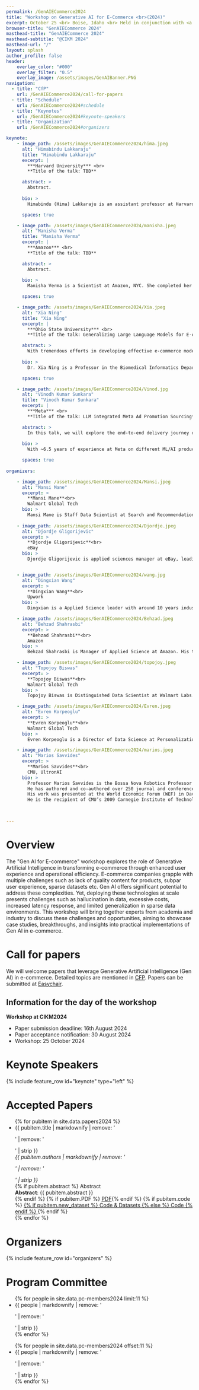 ```yaml
---
permalink: /GenAIECommerce2024
title: "Workshop on Generative AI for E-Commerce <br>(2024)"
excerpt: October 25 <br> Boise, Idaho <br> Held in conjunction with <a href="https://cikm2024.org/">CIKM 2024</a>
browser-title: "GenAIECommerce 2024"
masthead-title: "GenAIECommerce 2024"
masthead-subtitle: "@CIKM 2024"
masthead-url: "/"
layout: splash
author_profile: false
header:
    overlay_color: "#000"
    overlay_filter: "0.5"
    overlay_image: /assets/images/GenAIBanner.PNG
navigation:
  - title: "CfP"
    url: /GenAIECommerce2024/call-for-papers
  - title: "Schedule"
    url: /GenAIECommerce2024#schedule
  - title: "Keynotes"
    url: /GenAIECommerce2024#keynote-speakers
  - title: "Organization"
    url: /GenAIECommerce2024#organizers

keynote: 
    - image_path: /assets/images/GenAIECommerce2024/hima.jpeg
      alt: "Himabindu Lakkaraju"
      title: "Himabindu Lakkaraju"
      excerpt: |
        ***Harvard University*** <br>
        **Title of the talk: TBD**

      abstract: >
        Abstract.
      
      bio: >
        Himabindu (Hima) Lakkaraju is an assistant professor at Harvard University focusing on explainability, fairness, and robustness of machine learning models. She has also been working with various domain experts in policy and healthcare to understand the real-world implications of explainable and fair ML. Hima has been named as one of the world's top innovators under 35 by both MIT Tech Review and Vanity Fair. Her research has also received best paper awards at SIAM International Conference on Data Mining (SDM) and INFORMS, and grants from NSF, Google, Amazon, and Bayer. Hima has given keynote talks at various top ML conferences and workshops including CIKM, ICML, NeurIPS, AAAI, and CVPR, and her research has also been showcased by popular media outlets including the New York Times, MIT Tech Review, TIME magazine, and Forbes. More recently, she co-founded the Trustworthy ML Initiative to enable easy access to resources on trustworthy ML and to build a community of researchers, practitioners working on the topic.

      spaces: true

    - image_path: /assets/images/GenAIECommerce2024/manisha.jpeg
      alt: "Manisha Verma"
      title: "Manisha Verma"
      excerpt: |
        ***Amazon*** <br>
        **Title of the talk: TBD**

      abstract: >
        Abstract.
      
      bio: >
        Manisha Verma is a Scientist at Amazon, NYC. She completed her PhD from University College London. Some of her recent work has been published at conferences such as WWW, RecSys, CIKM, WSDM and SIGIR. Over the past few years, she has worked with researchers at Google, Microsoft and Yahoo on improving advertisements. She has served on the program committee for WWW’22, SIGIR’21, ECIR’21, NAACL’20, NeuroIR17, DSHCM’17,’18, LearnIR’18 and CIKM’21.

      spaces: true

    - image_path: /assets/images/GenAIECommerce2024/Xia.jpeg
      alt: "Xia Ning"
      title: "Xia Ning"
      excerpt: |
        ***Ohio State University*** <br>
        **Title of the talk: Generalizing Large Language Models for E-commerce from Large-scale, High-quality Instruction Data**

      abstract: >
        With tremendous efforts in developing effective e-commerce models, conventional e-commerce models show limited success in generalist e-commerce modeling, and suffer from unsatisfactory performance on new users and new products – a typical out-of-domain generalization challenge. Meanwhile, large language models (LLMs) demonstrate outstanding performance in generalist modeling and out-of-domain generalizability in many fields. Toward fully unleashing their power for e- commerce, in this talk, I will present ECInstruct, the first open-sourced, large-scale, and high-quality benchmark instruction dataset for e-commerce. Leveraging ECInstruct, we develop eCeLLM, a series of e-commerce LLMs, by instruction-tuning general-purpose LLMs. Our comprehensive experiments and evaluation demonstrate that eCeLLM models substantially outperform baseline models, including the most advanced GPT-4 and the state-of-the-art task-specific models in in-domain evaluation. Moreover, eCeLLM exhibits excellent generalizability to out of-domain settings, including unseen products and unseen instructions, highlighting its superiority as a generalist e-commerce model. Both the ECInstruct dataset and the eCeLLM models show great potential in empowering versatile and effective LLMs for e- commerce. ECInstruct and eCeLLM models are publicly accessible through https://ninglab.github.io/eCeLLM/.
      
      bio: >
        Dr. Xia Ning is a Professor in the Biomedical Informatics Department (BMI), and the Computer Science and Engineering Department, The Ohio State University. She also holds a courtesy appointment with the Division of Medicinal Chemistry and Pharmacognosy, College of Pharmacy at OSU. She is the Section Chief of AI, Clinical Informatics, and Implementation Science at BMI, and the Associate Director of Biomedical Informatics at OSU Center for Clinical and Translational Science Institute (CTSI).  She received her Ph.D. in Computer Science and Engineering from the University of Minnesota, Twin Cities, in 2012. Ning’s research is on Artificial Intelligence (AI) and Machine Learning with applications in health care and e-commerce. Her work on “SLIM: Sparse linear methods for top-n recommender systems” received the 10-Years-Highest-Impact-Paper Award, IEEE International Conference on Data Mining (ICDM) in 2020. 

      spaces: true

    - image_path: /assets/images/GenAIECommerce2024/Vinod.jpg
      alt: "Vinodh Kumar Sunkara"
      title: "Vinodh Kumar Sunkara"
      excerpt: |
        ***Meta*** <br>
        **Title of the talk: LLM integrated Meta Ad Promotion Sourcing**

      abstract: >
        In this talk, we will explore the end-to-end delivery journey of promotional ads at Meta and how Large Language Models (LLMs) can be leveraged to extract promotional information from various sources such as advertisers, website crawling, and product catalogs. We will discuss the challenges associated with traditional ML/Regex-based approaches for promo extraction and how in-context learning and prompt optimizations can further improve performance of LLM solutions. We will also delve into the technical details of scaling GenAI infrastructure to launch in production and the offline/online evaluation criteria used to assess the right candidate.
      
      bio: >
        With ~6.5 years of experience at Meta on different ML/AI products including Search, Recommendations, Integrity and Ads. Currently, EM for Promo Ads team, solving sourcing and personalization problems for promo ad creation. Educational background: MBA, Berkeley Haas; MS in CS, ML/AI specialization, GeorgiaTech; B.Tech in CS, IIT Kharagpur. 

      spaces: true
      
organizers:

    - image_path: /assets/images/GenAIECommerce2024/Mansi.jpeg
      alt: "Mansi Mane"
      excerpt: >
        **Mansi Mane**<br>
        Walmart Global Tech
      bio: >
        Mansi Mane is Staff Data Scientist at Search and Recommendation team in Walamrt Labs. She completed her Masters from Carnegie Mellon University in 2018. She currently focuses on research and development of machine learning algorithms for recommendations, search, marketing as well as content generation. Mansi was previously Applied Scientist at AWS where she lead efforts for training of billion scale large language models from scratch. Her research interests include machine learning, multimodal LLMs pretraining, fine-tuning as well as in-context learning.
        
    - image_path: /assets/images/GenAIECommerce2024/Djordje.jpeg
      alt: "Djordje Gligorijevic"
      excerpt: >
        **Djordje Gligorijevic**<br>
        eBay
      bio: >
        Djordje Gligorijevic is applied sciences manager at eBay, leading allocation and pricing team in eBay’s sponsored search program. Prior to eBay Djordje worked as Research Scientist in Yahoo Research. He received the Ph.D. degree from Temple University, Philadelphia, PA, in 2018. His research interests include Machine Learning, Extreme Multi-Label Classification, NLP, LLMs, and the Integration of Qualitative Knowledge into predictive models with applications in domains of Computational Healthcare, Computational Advertising, Search, Ranking, and Recommendation Systems. Djordje has published at international conferences such as AAAI, KDD, TheWebConf, SDM, CIKM, SIGIR, as well as in international journals like Data Mining and Knowledge Discovery, BigData journal where he serves as associate editor, Methods and Nature’s Scientific Reports.


    - image_path: /assets/images/GenAIECommerce2024/wang.jpg
      alt: "Dingxian Wang"
      excerpt: >
        **Dingxian Wang**<br>
        Upwork
      bio: >
        Dingxian is a Applied Science leader with around 10 years industry experience at the intersection of machine learning, software engineering, applied science, and product development. He is passionate about applying skills to solving real-world problems, especially in the field of technology and data science. He is currently leading a team focus on the ranking, personalization and recommendation in the search area. Throughout the career, Dingxian has been involved in a wide range of areas, including search engine, query understanding, recall system, ranking system, recommender system, marketing science, personalization, information extraction, knowledge graph etc. With massive proven track records of delivering great business results, and drove hundreds of millions of dollars in GMV and revenue growth. Dingxian has received many top honors and awards ranging from top conference, journals, patents to top research projects as well as internal competition awards. Including 20+ papers on top conference and journals (one best paper candidate of CIKM 2021), 9 US patents, over 1500 citations, ICT Research Project of the Year 2021 of ACS (Australian Computer Society) and eBay Leaders’ Choice Award.

    - image_path: /assets/images/GenAIECommerce2024/Behzad.jpeg
      alt: "Behzad Shahrasbi"
      excerpt: >
        **Behzad Shahrasbi**<br>
        Amazon
      bio: >
        Behzad Shahrasbi is Manager of Applied Science at Amazon. His team leads the efforts to proactively detect and prevent catalog abuse and protect brands at scale. His career also includes significant tenures at Walmart, SmartDrive Systems, and Nokia. Behzad research interests span NLP, Mulitimodal Representations, Recommender Systems, and Privacy-Preserving ML. Post completeion of his PhD, Behzad has published in several journals and conferences, including ICML, IEEE Trans. on Big Data, ICCV, and ICASP.

    - image_path: /assets/images/GenAIECommerce2024/topojoy.jpeg
      alt: "Topojoy Biswas"
      excerpt: >
        **Topojoy Biswas**<br>
        Walmart Global Tech
      bio: >
        Topojoy Biswas is Distinguished Data Scientist at Walmart Labs. At Walmart he leads efforts related to W+ membership models and creative generation projects. Prior to Walmart he worked as Principal Engineer at Yahoo Research where he worked on information extraction on text and videos in Yahoo Knowledge Graph which powers search and information organization in products in Yahoo, like Finance, Sports, entity search and browse. Before Yahoo Knowledge graphs, he worked for Yahoo shopping on attribute extraction and classification of shopping feeds into large taxonomies of products. Topojoy has published in multiple international conferences such as ICIP, ACM Multimedia etc and has spoken on applied machine learning topics in MLConf, KGC etc.

    - image_path: /assets/images/GenAIECommerce2024/Evren.jpeg
      alt: "Evren Korpeoglu"
      excerpt: >
        **Evren Korpeoglu**<br>
        Walmart Global Tech
      bio: >
        Evren Korpeoglu is a Director of Data Science at Personalization and Recommendations team in Walmart Global Tech. At Walmart he leads efforts related to whole page optimization, item recommendations as well as using Generative AI based models for recommendations. He completed his Ph.D. from Bikent University. He has published at international conferences like NeurIPS, ICML, SIGKDD.

    - image_path: /assets/images/GenAIECommerce2024/marios.jpeg
      alt: "Marios Savvides"
      excerpt: >
        **Marios Savvides**<br>
        CMU, UltronAI
      bio: >
        Professor Marios Savvides is the Bossa Nova Robotics Professor of Artificial Intelligence at Carnegie Mellon University and is also the Founder and Director of the Biometrics Center at Carnegie Mellon University and a Full Tenured Professor in the Electrical and Computer Engineering Department. He received his Bachelor of Engineering in Microelectronics Systems Engineering from University of Manchester Institute of Science and Technology in 1997 in the United Kingdom, his Master of Science in Robotics from the Robotics Institute in 2000 and his PhD from the Electrical and Computer Engineering department at CMU in 2004. 
        He has authored and co-authored over 250 journal and conference publications, including 22 book chapters and served as the area editor of the Springer’s Encyclopedia of Biometrics. Some of his notable accomplishments include developing a 40ft stand-off distance iris recognition system, robust face detection even in presence of extreme occlusions,  a fully autonomous AI inventory robotic image analytics system for detecting out-of-stocks that he and his team scaled to 550 walmart retail stores. His latest research is in large foundation vision models for zero shot enrollment for robust object recognition which has spun out as the enterprise software company UltronAI, Inc. 
        His work was presented at the World Economic Forum (WEF) in Davos, Switzerland in January 2018 and his research has been featured in over 100 news media articles (CNN, CBS 60 minutes, Scientific American, Popular Mechanics etc). 
        He is the recipient of CMU’s 2009 Carnegie Institute of Technology (CIT) Outstanding Research Award,  the Gold Award in the 2015 Edison Awards in Applied Technologies for his biometrics work, 2018 Global Pittsburgh Immigrant Entrepreneur Award in Technological Innovation, the 2020 Artificial Intelligence Excellence Award in “Theory of Mind”, the Gold Award in 2020 Edison Awards for Retail Innovations on Autonomous Data Capture and Analysis of On-Shelf Inventory, the “Stevens J. Fenves Award for Systems Research”,  the “2020 Outstanding Contributor to AI” award from the US Secretary of the Army Mr. Ryan McCarthy, named the “Inventor of Year” by the  Pittsburgh Intellectual Property Law Association (PIPLA), 2022.


                
---
```


<!-- <div class="notice--info">
  <!-- <h4 class="no_toc">Notice Headline:</h4> ~~>
  {{ notice-text | markdownify }}
</div> -->

<script>
if (!sessionStorage.getItem('timezone')) {
  var tz = jstz.determine() || 'UTC';
  sessionStorage.setItem('timezone', tz.name());
}
var currTz = sessionStorage.getItem('timezone');
var startTime = moment("2024-04-26T08:45:00Z");
var tzTime = startTime.tz(currTz)
</script>

# Overview
The "Gen AI for E-commerce" workshop explores the role of Generative Artificial Intelligence in transforming e-commerce through enhanced user experience and operational efficiency. E-commerce companies grapple with multiple challenges such as lack of quality content for products, subpar user experience, sparse datasets etc. Gen AI offers significant potential to address these complexities. Yet, deploying these technologies at scale presents challenges such as hallucination in data, excessive costs, increased latency response, and limited generalization in sparse data environments. This workshop will bring together experts from academia and industry to discuss these challenges and opportunities, aiming to showcase case studies, breakthroughs, and insights into practical implementations of Gen AI in e-commerce. 
# Call for papers
We will welcome papers that leverage Generative Artificial Intelligence (Gen AI) in e-commerce. Detailed topics are mentioned in [CFP](https://genai-ecommerce.github.io/GenAIECommerce2024/call-for-papers). Papers can be submitted at [Easychair](https://easychair.org/my/conference?conf=genaiecom24).


## Information for the day of the workshop

**Workshop at CIKM2024**    
- Paper submission deadline: 16th August 2024
- Paper acceptance notification: 30 August 2024
- Workshop: 25 October 2024

<!---

# Schedule

We have a full-day program on Oct 25 at ***TBD, Boise, Idaho***. 

| Time (PDT) | Agenda |
| ----------------- | ------------ |
| **9:00-9:10am**    | **Registration and Welcome** |
| **9:10-9:50am**    | **[Keynote by Himabindu Lakkaraju](#Himabindu+Lakkaraju) (40 min)** |
| **9:50-10:30am**    | **[Keynote by Ning Xia](#Ning+Xia) (40 min)** |
| **10:30-11:00am**    | **Coffee Break** |
| **11:00-11:15am**    | **Paper Presentation 1 (10 min) + Q&A (5 min) ** |
| **11:15-11:30am**    | **Paper Presentation 2 (10 min) + Q&A (5 min) ** |
| **11:30-12:10pm**    | **[Keynote by Manisha Verma](#Manisha+Verma) (40 min)** |
| **12:10-12:25pm**    | **Paper Presentation 3 (10 min) + Q&A (5 min) ** |
| **12:25-12:40pm**    | **Paper Presentation 4 (10 min) + Q&A (5 min) ** |
| **12:45-1:45pm**    | **Lunch Break** |
| **1:45-2:25pm**    | **[Keynote by Vinodh Kumar Sunkara](#Vinodh+Kumar+Sunkara) (40 min)** |
| **2:25-3:30pm**    | **Poster Session** |
| **3:30-4:00pm**    | **Coffee Break** |
| **4:00-5:00pm**    | **[Panel Discussion](#panelists) (60 min)**<br>TBD<br>**Panelists**: TBD, TBD, TBD |

<div class="small">
{{ schedule | markdownify }}
</div>
-->


# Keynote Speakers
{% include feature_row id="keynote" type="left" %}

# Accepted Papers
<ul>
{% for pubitem in site.data.papers2024 %}
    <li> {{ pubitem.title | markdownify | remove: '<p>' | remove: '</p>' | strip }} <br>
    <div class="small">
    <i> {{ pubitem.authors | markdownify | remove: '<p>' | remove: '</p>' | strip }} </i> 
    </div>
    {% if pubitem.abstract %} 
    <a class="btn btn--small btn--info collapsible">Abstract</a> 
    <div class="btn-content small">
        <b>Abstract</b>: {{ pubitem.abstract }}
    </div>
    {% endif %}
    {% if pubitem.PDF %} <a href="{{ pubitem.PDF }}" class="btn btn--small btn--info">PDF</a>{% endif %}
    {% if pubitem.code %} <a href="{{ pubitem.code }}" class="btn btn--small btn--info">
    {% if pubitem.new_dataset %} Code & Datasets {% else %} Code {% endif %} </a>{% endif %}
    </li>
{% endfor %}
</ul>

# Organizers
{% include feature_row id="organizers" %}

# Program Committee
<div class="small row-two-columns">
<div class="column-half">
<ul>
{% for people in site.data.pc-members2024 limit:11 %}
<li>{{ people | markdownify | remove: '<p>' | remove: '</p>' | strip }} </li>
{% endfor %}
</ul>
</div>
<div class="column-half">
<ul>
{% for people in site.data.pc-members2024 offset:11 %}
<li>{{ people | markdownify | remove: '<p>' | remove: '</p>' | strip }} </li>
{% endfor %}
</ul>
</div>
</div>

<script>
    var coll = document.getElementsByClassName("collapsible");
    var i;

    for (i = 0; i < coll.length; i++) {
    coll[i].addEventListener("click", function() {
        this.classList.toggle("active");
        var content = this.nextElementSibling;
        if (content.style.display === "block") {
        content.style.display = "none";
        } else {
        content.style.display = "block";
        }
    });
    }
</script>
